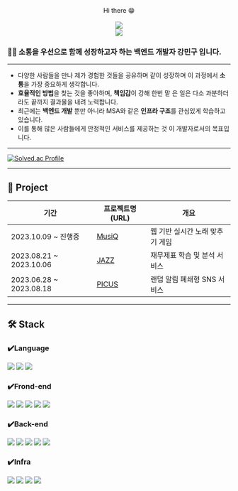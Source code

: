 <div align="center"> Hi there 😁 </div>
<br>
<div align="center"><a href="https://drive.google.com/file/d/1B5WZtiLKPLbIZFPvT3cct7MHIY2dcDK5/view?usp=drive_link"><img src="https://img.shields.io/badge/Portfolio-6D4AFF?style=flat-square&logo=readdotcv&logoColor=white"/></a></div>
<div align="center"><img src="https://img.shields.io/badge/gmail-EA4335?style=for-the-badge&logo=gmail&logoColor=white"></div>

### 👨‍💻 소통을 우선으로 함께 성장하고자 하는 백엔드 개발자 강민구 입니다.

---
- 다양한 사람들을 만나 제가 경험한 것들을 공유하며 같이
성장하며 이 과정에서 **소통**을 가장 중요하게 생각합니다.
- **효율적인 방법**을 찾는 것을 좋아하며, **책임감**이 강해 한번 맡
은 일은 다소 과분하더라도 끝까지 결과물을 내려 노력합니다.
- 최근에는 **백엔드 개발** 뿐만 아니라 MSA와 같은 **인프라
구조**를 관심있게 학습하고 있습니다.
- 이를 통해 많은 사람들에게 안정적인 서비스를 제공하는 것
이 개발자로서의 목표입니다.
---
[![Solved.ac Profile](http://mazassumnida.wtf/api/v2/generate_badge?boj=rkdalsrn314)](https://solved.ac/rkdalsrn314/)

---
🌱 Project
---
|기간|프로젝트명 (URL)|개요|
|---|---|---|
|2023.10.09 ~ 진행중|[MusiQ](https://github.com/rkdalsrn555/MusiQ.git)|웹 기반 실시간 노래 맞추기 게임|
|2023.08.21 ~ 2023.10.06|[JAZZ](https://github.com/rkdalsrn555/Jazz.git)|재무제표 학습 및 분석 서비스|
|2023.06.28 ~ 2023.08.18|[PICUS](https://github.com/rkdalsrn555/PICUS.git)|랜덤 알림 폐쇄형 SNS 서비스|
---
🛠 Stack
---
### ✔️Language 
<img src="https://img.shields.io/badge/Java-007396?style=for-the-badge&logo=eclipseide&logoColor=white"> <img src="https://img.shields.io/badge/C-A8B9CC?style=for-the-badge&logo=C&logoColor=white"> <img src="https://img.shields.io/badge/R-276DC3?style=for-the-badge&logo=R&logoColor=white">
### ✔️Frond-end
<img src="https://img.shields.io/badge/Css3-1572B6?style=for-the-badge&logo=Css3&logoColor=white"> <img src="https://img.shields.io/badge/html5-E34F26?style=for-the-badge&logo=html5&logoColor=white">
<img src="https://img.shields.io/badge/JavaScript-F7DF1E?style=for-the-badge&logo=javascript&logoColor=white"> <img src="https://img.shields.io/badge/bootstrap-7952B3?style=for-the-badge&logo=bootstrap&logoColor=white">
<img src="https://img.shields.io/badge/Vue.js-4FC08D?style=for-the-badge&logo=vuedotjs&logoColor=white">
### ✔️Back-end
<img src="https://img.shields.io/badge/Spring-6DB33F?style=for-the-badge&logo=Spring&logoColor=green"> <img src="https://img.shields.io/badge/Spring Boot-6DB33F?style=for-the-badge&logo=Spring Boot&logoColor=yellow">
<img src="https://img.shields.io/badge/node.js-339933?style=for-the-badge&logo=node.js&logoColor=white"> <img src="https://img.shields.io/badge/mysql-4479A1?style=for-the-badge&logo=mysql&logoColor=white"> <img src="https://img.shields.io/badge/SWAGGER-85EA2D?style=for-the-badge&logo=swagger&logoColor=white">
### ✔️Infra
<img src="https://img.shields.io/badge/AWS-232F3E?style=for-the-badge&logo=amazonaws&logoColor=white"> <img src="https://img.shields.io/badge/Nginx-009639?style=for-the-badge&logo=nginx&logoColor=white"> <img src="https://img.shields.io/badge/DOCKER-2496ED?style=for-the-badge&logo=docker&logoColor=white"> <img src="https://img.shields.io/badge/JENKINS-D24939?style=for-the-badge&logo=jenkins&logoColor=white">

<!--
Here are some ideas to get you started:

- 🔭 I’m currently working on ...
- 🌱 I’m currently learning ...
- 👯 I’m looking to collaborate on ...
- 🤔 I’m looking for help with ...
- 💬 Ask me about ...
- 📫 How to reach me: ...
- 😄 Pronouns: ...
- ⚡ Fun fact: ...
-->
